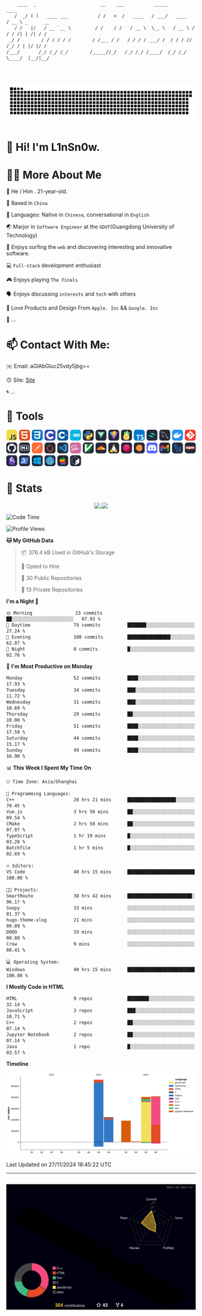 ```

    ____  _                        __    ___           _____           ____           
   /  _/ ( )   ____ ___           / /   <  /   ____   / ___/   ____   / __ \ _      __
   / /   |/   / __ `__ \         / /    / /   / __ \  \__ \   / __ \ / / / /| | /| / /
 _/ /        / / / / / /        / /___ / /   / / / / ___/ /  / / / // /_/ / | |/ |/ / 
/___/       /_/ /_/ /_/        /_____//_/   /_/ /_/ /____/  /_/ /_/ \____/  |__/|__/  
                                                                                      
                                          

```
##
![](https://raw.githubusercontent.com/lin-snow/lin-snow/output/github-contribution-grid-snake-dark.svg)

# 👋 Hi! I'm L1nSn0w.

# 👨‍💻 More About Me

🤠 He / Him . 21-year-old.

🎈 Based in `China`
  
🤔 Languages: Native in `Chinese`, conversational in `English`

🌏 Marjor in `Software Engineer` at the `GDUT`(Guangdong University of Technology)

🛟 Enjoys surfing the `web` and discovering interesting and innovative software.

💻 `Full-stack` development enthusiast

🎮 Enjoys playing `The Finals`

🗣️ Enjoys discussing `interests` and `tech` with others

👾 Love Products and Design From `Apple. Inc` && `Google. Inc`  

🤪 ...

# 📫 Contact With Me:

✉️ Email: aGlAbGluc25vdy5jbg==

🙃 Site: [Site](https://linsnow.cn)

🌀 ...

# 🔮 Tools
![My Tools](./icons/tools.svg)

<!-- ![My Skills](https://skillicons.dev/icons?i=js,html,css,c,cpp,go,py,vue,vite,pinia,ts,tailwind,mysql,docker,git,github,md,postman,pytorch,vscode,sass,vim,cloudflare,linux,debian,ubuntu,discord,gmail,githubactions,npm,obsidian,powershell,windows,yarn,apple,bash) -->

<!-- 
<img src="./icons/github-mark.svg" width="50"  alt="Github"> <img src="./icons/vscode.svg" width="50" alt="VScode"> <img src="./icons/obsidian-logo-gradient.svg" width="50" alt="Obsidian"> <img src="./icons/Windows_logo_-_2021.svg.png" width="50" alt="Windows 11"> <img src="./icons/postman-icon.png" width="50" alt="POSTMAN"> <img src="./icons/Git-Icon-1788C.png" width="50" alt="Git"> ... -->

# 🍟 Stats

<div style="text-align: center;">
    <a href="https://github.com/lin-snow">
        <img align="center" src="https://githubstat.linsnow.cn/api/top-langs/?username=lin-snow&layout=compact" />
    </a>
    <a href="https://github.com/lin-snow">
        <img align="center" src="https://githubstat.linsnow.cn/api?username=lin-snow&count_private=true&show_icons=true&theme=ambient_gradient" />
    </a>
</div>

<!--START_SECTION:waka-->
![Code Time](http://img.shields.io/badge/Code%20Time-256%20hrs%207%20mins-blue)

![Profile Views](http://img.shields.io/badge/Profile%20Views-14-blue)

**🐱 My GitHub Data** 

> 📦 376.4 kB Used in GitHub's Storage 
 > 
> 💼 Opted to Hire
 > 
> 📜 30 Public Repositories 
 > 
> 🔑 13 Private Repositories 
 > 
**I'm a Night 🦉** 

```text
🌞 Morning                23 commits          ██░░░░░░░░░░░░░░░░░░░░░░░   07.93 % 
🌆 Daytime                79 commits          ███████░░░░░░░░░░░░░░░░░░   27.24 % 
🌃 Evening                180 commits         ████████████████░░░░░░░░░   62.07 % 
🌙 Night                  8 commits           █░░░░░░░░░░░░░░░░░░░░░░░░   02.76 % 
```
📅 **I'm Most Productive on Monday** 

```text
Monday                   52 commits          ████░░░░░░░░░░░░░░░░░░░░░   17.93 % 
Tuesday                  34 commits          ███░░░░░░░░░░░░░░░░░░░░░░   11.72 % 
Wednesday                31 commits          ███░░░░░░░░░░░░░░░░░░░░░░   10.69 % 
Thursday                 29 commits          ██░░░░░░░░░░░░░░░░░░░░░░░   10.00 % 
Friday                   51 commits          ████░░░░░░░░░░░░░░░░░░░░░   17.59 % 
Saturday                 44 commits          ████░░░░░░░░░░░░░░░░░░░░░   15.17 % 
Sunday                   49 commits          ████░░░░░░░░░░░░░░░░░░░░░   16.90 % 
```


📊 **This Week I Spent My Time On** 

```text
🕑︎ Time Zone: Asia/Shanghai

💬 Programming Languages: 
C++                      28 hrs 21 mins      ██████████████████░░░░░░░   70.45 % 
Vue.js                   3 hrs 50 mins       ██░░░░░░░░░░░░░░░░░░░░░░░   09.54 % 
CMake                    2 hrs 50 mins       ██░░░░░░░░░░░░░░░░░░░░░░░   07.07 % 
TypeScript               1 hr 19 mins        █░░░░░░░░░░░░░░░░░░░░░░░░   03.28 % 
Batchfile                1 hr 5 mins         █░░░░░░░░░░░░░░░░░░░░░░░░   02.69 % 

🔥 Editors: 
VS Code                  40 hrs 15 mins      █████████████████████████   100.00 % 

🐱‍💻 Projects: 
SmartRoute               38 hrs 42 mins      ████████████████████████░   96.17 % 
Soopy                    33 mins             ░░░░░░░░░░░░░░░░░░░░░░░░░   01.37 % 
hugo-theme-xlog          21 mins             ░░░░░░░░░░░░░░░░░░░░░░░░░   00.89 % 
DOOO                     19 mins             ░░░░░░░░░░░░░░░░░░░░░░░░░   00.80 % 
Crow                     9 mins              ░░░░░░░░░░░░░░░░░░░░░░░░░   00.41 % 

💻 Operating System: 
Windows                  40 hrs 15 mins      █████████████████████████   100.00 % 
```

**I Mostly Code in HTML** 

```text
HTML                     9 repos             ████████░░░░░░░░░░░░░░░░░   32.14 % 
JavaScript               3 repos             ███░░░░░░░░░░░░░░░░░░░░░░   10.71 % 
C++                      2 repos             ██░░░░░░░░░░░░░░░░░░░░░░░   07.14 % 
Jupyter Notebook         2 repos             ██░░░░░░░░░░░░░░░░░░░░░░░   07.14 % 
Java                     1 repo              █░░░░░░░░░░░░░░░░░░░░░░░░   03.57 % 
```



**Timeline**

![Lines of Code chart](https://raw.githubusercontent.com/lin-snow/lin-snow/main/assets/bar_graph.png)


 Last Updated on 27/11/2024 18:45:22 UTC
<!--END_SECTION:waka-->



---
##
![](./profile-3d-contrib/profile-night-rainbow.svg)

